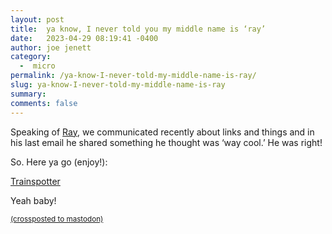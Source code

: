 ```yaml
---
layout: post
title:  ya know, I never told you my middle name is ‘ray’
date:   2023-04-29 08:19:41 -0400
author: joe jenett
category:
  -  micro
permalink: /ya-know-I-never-told-my-middle-name-is-ray/
slug: ya-know-I-never-told-my-middle-name-is-ray
summary: 
comments: false
---
```

<p>Speaking of <a href="https://blogroll.org/">Ray</a>, we communicated recently about links and things and in his last email he shared something he thought was ‘way cool.’ He was right!</p>
<p>So. Here ya go (enjoy!):</p>
<p><a title="Trainspotter" href="https://trains.jo-m.ch/#/trains/list?tiles=true">Trainspotter</a></p>
<p>Yeah baby!</p>


<a href="https://brid.gy/publish/mastodon"><small>(crossposted to mastodon)</small></a>